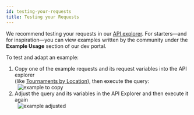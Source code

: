 ```yaml
---
id: testing-your-requests
title: Testing your Requests
---
```


We recommend testing your requests in our [API explorer](/explorer).
For starters&mdash;and for inspiration&mdash;you can view examples written by the community
under the **Example Usage** section of our dev portal.

To test and adapt an example:
1) Copy one of the example requests and its request variables into the API explorer  
(like [Tournaments by Location](examples/tournaments-by-location)), then execute the query:  
&nbsp;
![example to copy](https://imgur.com/doD3R1v.png)
2) Adjust the query and its variables in the API Explorer and then execute it again  
&nbsp;
![example adjusted](https://imgur.com/Qzzcjkh.png)